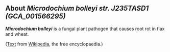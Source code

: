 About *Microdochium bolleyi str. J235TASD1 (GCA\_001566295)* 
------------------------------------------------------------



***Microdochium bolleyi*** is a fungal plant pathogen that causes root
rot in flax and wheat.

([Text](http://en.wikipedia.org/wiki/Microdochium_bolleyi) from
[Wikipedia](http://en.wikipedia.org/), the free encyclopaedia.)
